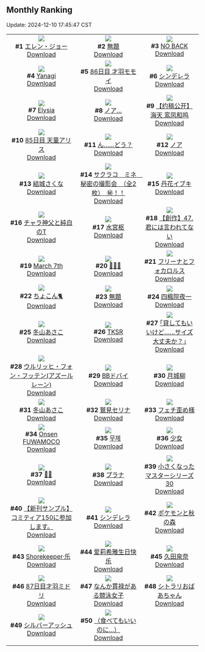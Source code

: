 ## Monthly Ranking
Update: 2024-12-10 17:45:47 CST

|      |      |      |
| :----: | :----: | :----: |
| ![](https://i.pixiv.re/c/240x480/img-master/img/2024/11/12/00/00/32/124212121_p0_master1200.jpg)<br>**#1** [エレン・ジョー](https://www.pixiv.net/artworks/124212121)<br>[Download](https://i.pixiv.re/img-original/img/2024/11/12/00/00/32/124212121_p0.png) | ![](https://i.pixiv.re/c/240x480/img-master/img/2024/11/12/13/14/32/124224845_p0_master1200.jpg)<br>**#2** [無題](https://www.pixiv.net/artworks/124224845)<br>[Download](https://i.pixiv.re/img-original/img/2024/11/12/13/14/32/124224845_p0.jpg) | ![](https://i.pixiv.re/c/240x480/img-master/img/2024/11/12/00/00/34/124212132_p0_master1200.jpg)<br>**#3** [NO BACK](https://www.pixiv.net/artworks/124212132)<br>[Download](https://i.pixiv.re/img-original/img/2024/11/12/00/00/34/124212132_p0.jpg) |
| ![](https://i.pixiv.re/c/240x480/img-master/img/2024/11/12/12/05/49/124223608_p0_master1200.jpg)<br>**#4** [Yanagi](https://www.pixiv.net/artworks/124223608)<br>[Download](https://i.pixiv.re/img-original/img/2024/11/12/12/05/49/124223608_p0.jpg) | ![](https://i.pixiv.re/c/240x480/img-master/img/2024/11/12/15/28/44/124226803_p0_master1200.jpg)<br>**#5** [86日目 才羽モモイ](https://www.pixiv.net/artworks/124226803)<br>[Download](https://i.pixiv.re/img-original/img/2024/11/12/15/28/44/124226803_p0.png) | ![](https://i.pixiv.re/c/240x480/img-master/img/2024/11/12/19/19/14/124231776_p0_master1200.jpg)<br>**#6** [シンデレラ](https://www.pixiv.net/artworks/124231776)<br>[Download](https://i.pixiv.re/img-original/img/2024/11/12/19/19/14/124231776_p0.jpg) |
| ![](https://i.pixiv.re/c/240x480/img-master/img/2024/11/12/00/00/45/124212180_p0_master1200.jpg)<br>**#7** [Elysia](https://www.pixiv.net/artworks/124212180)<br>[Download](https://i.pixiv.re/img-original/img/2024/11/12/00/00/45/124212180_p0.jpg) | ![](https://i.pixiv.re/c/240x480/img-master/img/2024/11/13/19/19/01/124260828_p0_master1200.jpg)<br>**#8** [ノア…](https://www.pixiv.net/artworks/124260828)<br>[Download](https://i.pixiv.re/img-original/img/2024/11/13/19/19/01/124260828_p0.png) | ![](https://i.pixiv.re/c/240x480/img-master/img/2024/11/12/12/23/15/124223973_p0_master1200.jpg)<br>**#9** [【约稿公开】海天 鸾凤和鸣](https://www.pixiv.net/artworks/124223973)<br>[Download](https://i.pixiv.re/img-original/img/2024/11/12/12/23/15/124223973_p0.png) |
| ![](https://i.pixiv.re/c/240x480/img-master/img/2024/11/11/15/43/50/124196118_p0_master1200.jpg)<br>**#10** [85日目 天童アリス](https://www.pixiv.net/artworks/124196118)<br>[Download](https://i.pixiv.re/img-original/img/2024/11/11/15/43/50/124196118_p0.png) | ![](https://i.pixiv.re/c/240x480/img-master/img/2024/11/12/19/00/06/124231187_p0_master1200.jpg)<br>**#11** [ん……どう？](https://www.pixiv.net/artworks/124231187)<br>[Download](https://i.pixiv.re/img-original/img/2024/11/12/19/00/06/124231187_p0.jpg) | ![](https://i.pixiv.re/c/240x480/img-master/img/2024/11/12/23/04/37/124238912_p0_master1200.jpg)<br>**#12** [ノア](https://www.pixiv.net/artworks/124238912)<br>[Download](https://i.pixiv.re/img-original/img/2024/11/12/23/04/37/124238912_p0.png) |
| ![](https://i.pixiv.re/c/240x480/img-master/img/2024/11/12/03/34/17/124217279_p0_master1200.jpg)<br>**#13** [結城さくな](https://www.pixiv.net/artworks/124217279)<br>[Download](https://i.pixiv.re/img-original/img/2024/11/12/03/34/17/124217279_p0.png) | ![](https://i.pixiv.re/c/240x480/img-master/img/2024/11/10/08/00/06/124153458_p0_master1200.jpg)<br>**#14** [サクラコ　ミネ　秘密の撮影会　（全2枚）　㊙！！](https://www.pixiv.net/artworks/124153458)<br>[Download](https://i.pixiv.re/img-original/img/2024/11/10/08/00/06/124153458_p0.jpg) | ![](https://i.pixiv.re/c/240x480/img-master/img/2024/11/13/17/19/40/124257593_p0_master1200.jpg)<br>**#15** [丹花イブキ](https://www.pixiv.net/artworks/124257593)<br>[Download](https://i.pixiv.re/img-original/img/2024/11/13/17/19/40/124257593_p0.png) |
| ![](https://i.pixiv.re/c/240x480/img-master/img/2024/11/14/20/05/00/124292613_p0_master1200.jpg)<br>**#16** [チャラ神父と純白のT](https://www.pixiv.net/artworks/124292613)<br>[Download](https://i.pixiv.re/img-original/img/2024/11/14/20/05/00/124292613_p0.jpg) | ![](https://i.pixiv.re/c/240x480/img-master/img/2024/11/12/03/33/39/124217272_p0_master1200.jpg)<br>**#17** [水宮枢](https://www.pixiv.net/artworks/124217272)<br>[Download](https://i.pixiv.re/img-original/img/2024/11/12/03/33/39/124217272_p0.png) | ![](https://i.pixiv.re/c/240x480/img-master/img/2024/11/12/20/01/29/124232944_p0_master1200.jpg)<br>**#18** [【創作】47.君には言われてない](https://www.pixiv.net/artworks/124232944)<br>[Download](https://i.pixiv.re/img-original/img/2024/11/12/20/01/29/124232944_p0.png) |
| ![](https://i.pixiv.re/c/240x480/img-master/img/2024/11/11/18/00/08/124198989_p0_master1200.jpg)<br>**#19** [March 7th](https://www.pixiv.net/artworks/124198989)<br>[Download](https://i.pixiv.re/img-original/img/2024/11/11/18/00/08/124198989_p0.jpg) | ![](https://i.pixiv.re/c/240x480/img-master/img/2024/11/12/17/40/31/124229153_p0_master1200.jpg)<br>**#20** [🖤🖤🖤](https://www.pixiv.net/artworks/124229153)<br>[Download](https://i.pixiv.re/img-original/img/2024/11/12/17/40/31/124229153_p0.jpg) | ![](https://i.pixiv.re/c/240x480/img-master/img/2024/11/12/00/00/26/124212089_p0_master1200.jpg)<br>**#21** [フリーナとフォカロルス](https://www.pixiv.net/artworks/124212089)<br>[Download](https://i.pixiv.re/img-original/img/2024/11/12/00/00/26/124212089_p0.jpg) |
| ![](https://i.pixiv.re/c/240x480/img-master/img/2024/11/12/11/04/16/124222704_p0_master1200.jpg)<br>**#22** [ちょこん🐈](https://www.pixiv.net/artworks/124222704)<br>[Download](https://i.pixiv.re/img-original/img/2024/11/12/11/04/16/124222704_p0.jpg) | ![](https://i.pixiv.re/c/240x480/img-master/img/2024/11/11/17/19/39/124198053_p0_master1200.jpg)<br>**#23** [無題](https://www.pixiv.net/artworks/124198053)<br>[Download](https://i.pixiv.re/img-original/img/2024/11/11/17/19/39/124198053_p0.png) | ![](https://i.pixiv.re/c/240x480/img-master/img/2024/11/12/08/46/34/124220940_p0_master1200.jpg)<br>**#24** [四楓院夜一](https://www.pixiv.net/artworks/124220940)<br>[Download](https://i.pixiv.re/img-original/img/2024/11/12/08/46/34/124220940_p0.jpg) |
| ![](https://i.pixiv.re/c/240x480/img-master/img/2024/11/13/17/00/03/124257149_p0_master1200.jpg)<br>**#25** [冬山あさこ](https://www.pixiv.net/artworks/124257149)<br>[Download](https://i.pixiv.re/img-original/img/2024/11/13/17/00/03/124257149_p0.png) | ![](https://i.pixiv.re/c/240x480/img-master/img/2024/11/10/00/00/31/124145236_p0_master1200.jpg)<br>**#26** [TKSR](https://www.pixiv.net/artworks/124145236)<br>[Download](https://i.pixiv.re/img-original/img/2024/11/10/00/00/31/124145236_p0.png) | ![](https://i.pixiv.re/c/240x480/img-master/img/2024/11/11/17/09/49/124197838_p0_master1200.jpg)<br>**#27** [｢貸してもいいけど……サイズ大丈夫か？｣](https://www.pixiv.net/artworks/124197838)<br>[Download](https://i.pixiv.re/img-original/img/2024/11/11/17/09/49/124197838_p0.jpg) |
| ![](https://i.pixiv.re/c/240x480/img-master/img/2024/11/12/19/47/57/124232517_p0_master1200.jpg)<br>**#28** [ウルリッヒ・フォン・フッテン(アズールレーン)](https://www.pixiv.net/artworks/124232517)<br>[Download](https://i.pixiv.re/img-original/img/2024/11/12/19/47/57/124232517_p0.jpg) | ![](https://i.pixiv.re/c/240x480/img-master/img/2024/11/11/19/30/01/124201796_p0_master1200.jpg)<br>**#29** [BBドバイ](https://www.pixiv.net/artworks/124201796)<br>[Download](https://i.pixiv.re/img-original/img/2024/11/11/19/30/01/124201796_p0.jpg) | ![](https://i.pixiv.re/c/240x480/img-master/img/2024/11/14/00/00/22/124270617_p0_master1200.jpg)<br>**#30** [月城柳](https://www.pixiv.net/artworks/124270617)<br>[Download](https://i.pixiv.re/img-original/img/2024/11/14/00/00/22/124270617_p0.jpg) |
| ![](https://i.pixiv.re/c/240x480/img-master/img/2024/11/11/11/11/17/124191700_p0_master1200.jpg)<br>**#31** [冬山あさこ](https://www.pixiv.net/artworks/124191700)<br>[Download](https://i.pixiv.re/img-original/img/2024/11/11/11/11/17/124191700_p0.png) | ![](https://i.pixiv.re/c/240x480/img-master/img/2024/11/12/19/05/36/124231405_p0_master1200.jpg)<br>**#32** [鷲見セリナ](https://www.pixiv.net/artworks/124231405)<br>[Download](https://i.pixiv.re/img-original/img/2024/11/12/19/05/36/124231405_p0.png) | ![](https://i.pixiv.re/c/240x480/img-master/img/2024/11/12/07/19/48/124219841_p0_master1200.jpg)<br>**#33** [フェチ歪め様](https://www.pixiv.net/artworks/124219841)<br>[Download](https://i.pixiv.re/img-original/img/2024/11/12/07/19/48/124219841_p0.jpg) |
| ![](https://i.pixiv.re/c/240x480/img-master/img/2024/11/12/10/30/33/124222267_p0_master1200.jpg)<br>**#34** [Onsen FUWAMOCO](https://www.pixiv.net/artworks/124222267)<br>[Download](https://i.pixiv.re/img-original/img/2024/11/12/10/30/33/124222267_p0.png) | ![](https://i.pixiv.re/c/240x480/img-master/img/2024/11/12/00/00/05/124212011_p0_master1200.jpg)<br>**#35** [무제](https://www.pixiv.net/artworks/124212011)<br>[Download](https://i.pixiv.re/img-original/img/2024/11/12/00/00/05/124212011_p0.jpg) | ![](https://i.pixiv.re/c/240x480/img-master/img/2024/11/13/18/00/11/124258496_p0_master1200.jpg)<br>**#36** [少女](https://www.pixiv.net/artworks/124258496)<br>[Download](https://i.pixiv.re/img-original/img/2024/11/13/18/00/11/124258496_p0.jpg) |
| ![](https://i.pixiv.re/c/240x480/img-master/img/2024/11/10/00/00/38/124145264_p0_master1200.jpg)<br>**#37** [🍒🐰](https://www.pixiv.net/artworks/124145264)<br>[Download](https://i.pixiv.re/img-original/img/2024/11/10/00/00/38/124145264_p0.jpg) | ![](https://i.pixiv.re/c/240x480/img-master/img/2024/11/12/00/00/24/124212079_p0_master1200.jpg)<br>**#38** [プラナ](https://www.pixiv.net/artworks/124212079)<br>[Download](https://i.pixiv.re/img-original/img/2024/11/12/00/00/24/124212079_p0.png) | ![](https://i.pixiv.re/c/240x480/img-master/img/2024/11/11/15/39/21/124196050_p0_master1200.jpg)<br>**#39** [小さくなったマスターシリーズ30](https://www.pixiv.net/artworks/124196050)<br>[Download](https://i.pixiv.re/img-original/img/2024/11/11/15/39/21/124196050_p0.jpg) |
| ![](https://i.pixiv.re/c/240x480/img-master/img/2024/11/12/15/40/21/124226979_p0_master1200.jpg)<br>**#40** [【新刊サンプル】コミティア150に参加します。](https://www.pixiv.net/artworks/124226979)<br>[Download](https://i.pixiv.re/img-original/img/2024/11/12/15/40/21/124226979_p0.jpg) | ![](https://i.pixiv.re/c/240x480/img-master/img/2024/11/11/22/42/59/124208869_p0_master1200.jpg)<br>**#41** [シンデレラ](https://www.pixiv.net/artworks/124208869)<br>[Download](https://i.pixiv.re/img-original/img/2024/11/11/22/42/59/124208869_p0.jpg) | ![](https://i.pixiv.re/c/240x480/img-master/img/2024/11/13/00/01/44/124241135_p0_master1200.jpg)<br>**#42** [ポケモンと秋の森](https://www.pixiv.net/artworks/124241135)<br>[Download](https://i.pixiv.re/img-original/img/2024/11/13/00/01/44/124241135_p0.jpg) |
| ![](https://i.pixiv.re/c/240x480/img-master/img/2024/11/11/00/00/41/124180042_p0_master1200.jpg)<br>**#43** [Shorekeeper·乐](https://www.pixiv.net/artworks/124180042)<br>[Download](https://i.pixiv.re/img-original/img/2024/11/11/00/00/41/124180042_p0.jpg) | ![](https://i.pixiv.re/c/240x480/img-master/img/2024/11/11/21/12/10/124205470_p0_master1200.jpg)<br>**#44** [爱莉希雅生日快乐](https://www.pixiv.net/artworks/124205470)<br>[Download](https://i.pixiv.re/img-original/img/2024/11/11/21/12/10/124205470_p0.jpg) | ![](https://i.pixiv.re/c/240x480/img-master/img/2024/11/11/00/02/47/124180319_p0_master1200.jpg)<br>**#45** [久田泉奈](https://www.pixiv.net/artworks/124180319)<br>[Download](https://i.pixiv.re/img-original/img/2024/11/11/00/02/47/124180319_p0.png) |
| ![](https://i.pixiv.re/c/240x480/img-master/img/2024/11/13/16/39/17/124256743_p0_master1200.jpg)<br>**#46** [87日目才羽ミドリ](https://www.pixiv.net/artworks/124256743)<br>[Download](https://i.pixiv.re/img-original/img/2024/11/13/16/39/17/124256743_p0.png) | ![](https://i.pixiv.re/c/240x480/img-master/img/2024/11/11/15/00/42/124195456_p0_master1200.jpg)<br>**#47** [なんか貫禄がある競泳女子](https://www.pixiv.net/artworks/124195456)<br>[Download](https://i.pixiv.re/img-original/img/2024/11/11/15/00/42/124195456_p0.jpg) | ![](https://i.pixiv.re/c/240x480/img-master/img/2024/11/10/19/34/52/124169592_p0_master1200.jpg)<br>**#48** [シトラリおばあちゃん](https://www.pixiv.net/artworks/124169592)<br>[Download](https://i.pixiv.re/img-original/img/2024/11/10/19/34/52/124169592_p0.png) |
| ![](https://i.pixiv.re/c/240x480/img-master/img/2024/11/11/00/00/31/124179990_p0_master1200.jpg)<br>**#49** [シルバーアッシュ](https://www.pixiv.net/artworks/124179990)<br>[Download](https://i.pixiv.re/img-original/img/2024/11/11/00/00/31/124179990_p0.jpg) | ![](https://i.pixiv.re/c/240x480/img-master/img/2024/11/12/12/00/04/124223469_p0_master1200.jpg)<br>**#50** [（食べてもいいのに…）](https://www.pixiv.net/artworks/124223469)<br>[Download](https://i.pixiv.re/img-original/img/2024/11/12/12/00/04/124223469_p0.png) |
|      |
